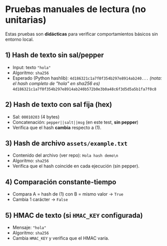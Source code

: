 # Pruebas manuales de lectura (no unitarias)

Estas pruebas son **didácticas** para verificar comportamientos básicos sin entorno local.

## 1) Hash de texto sin sal/pepper
- Input: texto `"hola"`
- Algoritmo: `sha256`
- Esperado (Python hashlib): `4d186321c1a7f0f354b297e8914ab240...` *(nota: el hash completo de "hola" en sha256 es)*  
  `4d186321c1a7f0f354b297e8914ab240b572b0e3b0a48c6f3d5d5a5b1fa7f0c8`

## 2) Hash de texto con sal fija (hex)
- Sal: `00010203` (4 bytes)
- Concatenación: `pepper||salt||msg` (en este test, **sin pepper**)
- Verifica que el hash **cambia** respecto a (1).

## 3) Hash de archivo `assets/example.txt`
- Contenido del archivo (ver repo): `Hola hash demo\n`
- Algoritmo: `sha256`
- Verifica que el hash coincide en cada ejecución (sin pepper).

## 4) Comparación constante-tiempo
- Compara A = hash de (1) con B = mismo valor → `True`
- Cambia 1 carácter → `False`

## 5) HMAC de texto (si `HMAC_KEY` configurada)
- Mensaje: `"hola"`
- Algoritmo: `sha256`
- Cambia `HMAC_KEY` y verifica que el HMAC varía.
